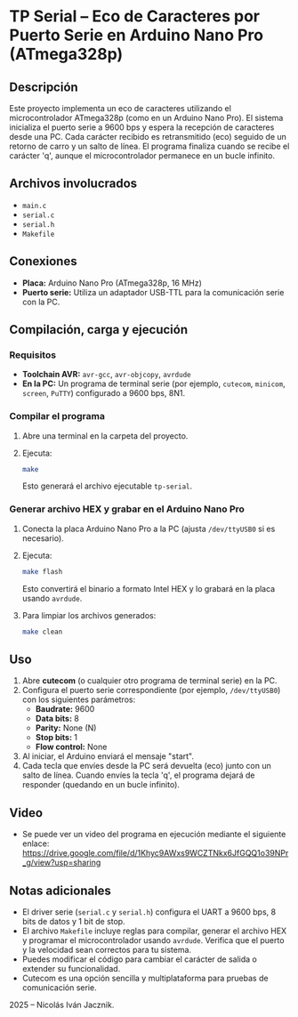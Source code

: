 # TP Serial – Eco de Caracteres por Puerto Serie en Arduino Nano Pro (ATmega328p)

## Descripción

Este proyecto implementa un eco de caracteres utilizando el microcontrolador ATmega328p (como en un Arduino Nano Pro). El sistema inicializa el puerto serie a 9600 bps y espera la recepción de caracteres desde una PC. Cada carácter recibido es retransmitido (eco) seguido de un retorno de carro y un salto de línea. El programa finaliza cuando se recibe el carácter 'q', aunque el microcontrolador permanece en un bucle infinito.

## Archivos involucrados

- `main.c`
- `serial.c`
- `serial.h`
- `Makefile`

## Conexiones

- **Placa:** Arduino Nano Pro (ATmega328p, 16 MHz)
- **Puerto serie:** Utiliza un adaptador USB-TTL para la comunicación serie con la PC.

## Compilación, carga y ejecución

### Requisitos

- **Toolchain AVR:** `avr-gcc`, `avr-objcopy`, `avrdude`
- **En la PC:** Un programa de terminal serie (por ejemplo, `cutecom`, `minicom`, `screen`, `PuTTY`) configurado a 9600 bps, 8N1.

### Compilar el programa

1. Abre una terminal en la carpeta del proyecto.
2. Ejecuta:

   ```sh
   make
   ```

   Esto generará el archivo ejecutable `tp-serial`.

### Generar archivo HEX y grabar en el Arduino Nano Pro

1. Conecta la placa Arduino Nano Pro a la PC (ajusta `/dev/ttyUSB0` si es necesario).
2. Ejecuta:

   ```sh
   make flash
   ```

   Esto convertirá el binario a formato Intel HEX y lo grabará en la placa usando `avrdude`.

3. Para limpiar los archivos generados:

   ```sh
   make clean
   ```

## Uso

1. Abre **cutecom** (o cualquier otro programa de terminal serie) en la PC.
2. Configura el puerto serie correspondiente (por ejemplo, `/dev/ttyUSB0`) con los siguientes parámetros:
   - **Baudrate:** 9600
   - **Data bits:** 8
   - **Parity:** None (N)
   - **Stop bits:** 1
   - **Flow control:** None
3. Al iniciar, el Arduino enviará el mensaje "start".
4. Cada tecla que envíes desde la PC será devuelta (eco) junto con un salto de línea. Cuando envíes la tecla 'q', el programa dejará de responder (quedando en un bucle infinito).

## Video

- Se puede ver un video del programa en ejecución mediante el siguiente enlace: https://drive.google.com/file/d/1Khyc9AWxs9WCZTNkx6JfGQQ1o39NPr_g/view?usp=sharing

## Notas adicionales

- El driver serie (`serial.c` y `serial.h`) configura el UART a 9600 bps, 8 bits de datos y 1 bit de stop.
- El archivo `Makefile` incluye reglas para compilar, generar el archivo HEX y programar el microcontrolador usando `avrdude`. Verifica que el puerto y la velocidad sean correctos para tu sistema.
- Puedes modificar el código para cambiar el carácter de salida o extender su funcionalidad.
- Cutecom es una opción sencilla y multiplataforma para pruebas de comunicación serie.

2025 – Nicolás Iván Jacznik.